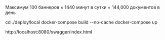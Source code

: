 Максимум 100 баннеров × 1440 минут в сутки = 144,000 документов в день

cd ./deploy/local
docker-compose build --no-cache
docker-compose up

http://localhost:8080/swagger/index.html